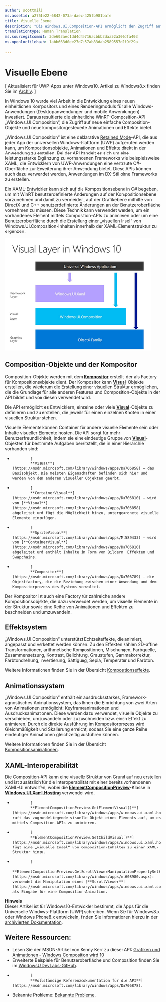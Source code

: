 ```yaml
---
author: scottmill
ms.assetid: a2751e22-6842-073a-daec-425fb981bafe
title: Visuelle Ebene
description: "Die Windows.UI.Composition-API ermöglicht den Zugriff auf die Kompositionsebene zwischen der Frameworkebene (XAML) und der Grafikebene (DirectX)."
translationtype: Human Translation
ms.sourcegitcommit: 3de603aec1dd4d4e716acbbb3daa52a306dfa403
ms.openlocfilehash: 1abb663d0ee27d7e57ab83dab2589557d1f9f29a

---
```

# Visuelle Ebene

\[ Aktualisiert für UWP-Apps unter Windows10. Artikel zu Windows8.x finden Sie im [Archiv](http://go.microsoft.com/fwlink/p/?linkid=619132). \]

In Windows 10 wurde viel Arbeit in die Entwicklung eines neuen einheitlichen Kompositors und eines Renderingmoduls für alle Windows-Anwendungen (Desktopanwendungen und mobile Anwendungen) investiert. Daraus resultierte die einheitliche WinRT-Composition-API „Windows.UI.Composition“, die Zugriff auf neue einfache Composition-Objekte und neue kompositorgesteuerte Animationen und Effekte bietet.

„Windows.UI.Composition“ ist eine deklarative [Retained Mode](https://msdn.microsoft.com/library/windows/desktop/ff684178.aspx)-API, die aus jeder App der universellen Windows-Plattform (UWP) aufgerufen werden kann, um Kompositionsobjekte, Animationen und Effekte direkt in der Anwendung zu erstellen. Bei der API handelt es sich um eine leistungsstarke Ergänzung zu vorhandenen Frameworks wie beispielsweise XAML, die Entwicklern von UWP-Anwendungen eine vertraute C#-Oberfläche zur Erweiterung ihrer Anwendung bietet. Diese APIs können auch dazu verwendet werden, Anwendungen im DX-Stil ohne Frameworks zu erstellen.

Ein XAML-Entwickler kann sich auf die Kompositionsebene in C# begeben, um mit WinRT benutzerdefinierte Änderungen auf der Kompositionsebene vorzunehmen und damit zu vermeiden, auf der Grafikebene mithilfe von DirectX und C++ benutzerdefinierte Änderungen an der Benutzeroberfläche vornehmen zu müssen. Diese Technik kann verwendet werden, um ein vorhandenes Element mittels Composition-APIs zu animieren oder um eine Benutzeroberfläche durch die Erstellung einer „visuellen Insel“ von Windows.UI.Composition-Inhalten innerhalb der XAML-Elementstruktur zu ergänzen.

![](images/layers-win-ui-composition.png)
## <span id="Composition_Objects_and_The_Compositor"></span><span id="composition_objects_and_the_compositor"></span><span id="COMPOSITION_OBJECTS_AND_THE_COMPOSITOR"></span>Composition-Objekte und der Kompositor

Composition-Objekte werden mit dem [**Kompositor**](https://msdn.microsoft.com/library/windows/apps/Dn706789) erstellt, der als Factory für Kompositionsobjekte dient. Der Kompositor kann [**Visual**](https://msdn.microsoft.com/library/windows/apps/Dn706858)-Objekte erstellen, die wiederum die Erstellung einer visuellen Struktur ermöglichen, die die Grundlage für alle anderen Features und Composition-Objekte in der API bildet und von diesen verwendet wird.

Die API ermöglicht es Entwicklern, einzelne oder viele [**Visual**](https://msdn.microsoft.com/library/windows/apps/Dn706858)-Objekte zu definieren und zu erstellen, die jeweils für einen einzelnen Knoten in einer visuellen Struktur stehen.

Visuelle Elemente können Container für andere visuelle Elemente sein oder Inhalte visueller Elemente hosten. Die API sorgt für mehr Benutzerfreundlichkeit, indem sie eine eindeutige Gruppe von [**Visual**](https://msdn.microsoft.com/library/windows/apps/Dn706858)-Objekten für bestimmte Aufgaben bereitstellt, die in einer Hierarchie vorhanden sind:

-   
              [
              **Visual**](https://msdn.microsoft.com/library/windows/apps/Dn706858) – das Basisobjekt. Die meisten Eigenschaften befinden sich hier und werden von den anderen visuellen Objekten geerbt.
-   
              [
              **ContainerVisual**](https://msdn.microsoft.com/library/windows/apps/Dn706810) – wird von [**Visual**](https://msdn.microsoft.com/library/windows/apps/Dn706858) abgeleitet und fügt die Möglichkeit hinzu, untergeordnete visuelle Elemente einzufügen.
-   
              [
              **SpriteVisual**](https://msdn.microsoft.com/library/windows/apps/Mt589433) – wird von [**ContainerVisual**](https://msdn.microsoft.com/library/windows/apps/Dn706810) abgeleitet und enthält Inhalte in Form von Bildern, Effekten und Swapchains.
-   
              [
              **Compositor**](https://msdn.microsoft.com/library/windows/apps/Dn706789) – die Objektfactory, die die Beziehung zwischen einer Anwendung und dem Kompositorprozess des Systems verwaltet.

Der Kompositor ist auch eine Factory für zahlreiche andere Kompositionsobjekte, die dazu verwendet werden, um visuelle Elemente in der Struktur sowie eine Reihe von Animationen und Effekten zu beschneiden und umzuwandeln.

## <span id="Effects_System"></span><span id="effects_system"></span><span id="EFFECTS_SYSTEM"></span>Effektsystem

„Windows.UI.Composition“ unterstützt Echtzeiteffekte, die animiert, angepasst und verkettet werden können. Zu den Effekten zählen 2D-affine Transformationen, arithmetische Kompositionen, Mischungen, Farbquelle, Zusammensetzung, Kontrast, Belichtung, Graustufen, Gammakorrektur, Farbtondrehung, Invertierung, Sättigung, Sepia, Temperatur und Farbton.

Weitere Informationen finden Sie in der Übersicht [Kompositionseffekte](composition-effects.md).

## <span id="Animation_System"></span><span id="animation_system"></span><span id="ANIMATION_SYSTEM"></span>Animationssystem

„Windows.UI.Composition“ enthält ein ausdrucksstarkes, Framework-agnostisches Animationssystem, das Ihnen die Einrichtung von zwei Arten von Animationen ermöglicht: Keyframeanimationen und Ausdrucksanimationen. Diese werden dazu verwendet, visuelle Objekte zu verschieben, umzuwandeln oder zuzuschneiden bzw. einen Effekt zu animieren. Durch die direkte Ausführung im Kompositorprozess wird Gleichmäßigkeit und Skalierung erreicht, sodass Sie eine ganze Reihe eindeutiger Animationen gleichzeitig ausführen können.

Weitere Informationen finden Sie in der Übersicht [Kompositionsanimationen](composition-animation.md).

## <span id="XAML_Interoperation"></span><span id="xaml_interoperation"></span><span id="XAML_INTEROPERATION"></span>XAML-Interoperabilität

Die Composition-API kann eine visuelle Struktur von Grund auf neu erstellen und ist zusätzlich für die Interoperabilität mit einer bereits vorhandenen XAML-UI entworfen, wobei die [**ElementCompositionPreview**](https://msdn.microsoft.com/library/windows/apps/Mt608976)-Klasse in [**Windows.UI.Xaml.Hosting**](https://msdn.microsoft.com/library/windows/apps/Hh701908) verwendet wird.

- 
              [
              **ElementCompositionPreview.GetElementVisual()**](https://msdn.microsoft.com/library/windows/apps/windows.ui.xaml.hosting.elementcompositionpreview.getelementvisual): ruft das zugrundeliegende visuelle Objekt eines Elements auf, um es mittels Composition-APIs zu animieren.
- 
              [
              **ElementCompositionPreview.SetChildVisual()**](https://msdn.microsoft.com/library/windows/apps/windows.ui.xaml.hosting.elementcompositionpreview.setelementchildvisual): fügt eine „visuelle Insel“ von Composition-Inhalten zu einer XAML-Struktur hinzu.
- 
              [
              **ElementCompositionPreview.GetScrollViewerManipulationPropertySet()**](https://msdn.microsoft.com/library/windows/apps/mt608980.aspx): verwendet die Manipulation eines [**ScrollViewer**](https://msdn.microsoft.com/library/windows/apps/windows.ui.xaml.controls.scrollviewer.aspx) als Eingabe für eine Composition-Animation.


**Hinweis**  
Dieser Artikel ist für Windows10-Entwickler bestimmt, die Apps für die Universelle Windows-Plattform (UWP) schreiben. Wenn Sie für Windows8.x oder Windows Phone8.x entwickeln, finden Sie Informationen hierzu in der [archivierten Dokumentation](http://go.microsoft.com/fwlink/p/?linkid=619132).

 

## <span id="Additional_Resources_"></span><span id="additional_resources_"></span><span id="ADDITIONAL_RESOURCES_"></span>Weitere Ressourcen:

-   Lesen Sie den MSDN-Artikel von Kenny Kerr zu dieser API: [Grafiken und Animationen – Windows Composition wird 10](https://msdn.microsoft.com/magazine/mt590968)
-   Erweiterte Beispiele für Benutzeroberfläche und Composition finden Sie im [WindowsUIDevLabs-GitHub](https://github.com/microsoft/windowsuidevlabs).
-   
              [
              **Vollständige Referenzdokumentation für die API**](https://msdn.microsoft.com/library/windows/apps/Dn706878).
-   Bekannte Probleme: [Bekannte Probleme](https://social.msdn.microsoft.com/Forums/en-US/home?forum=Win10SDKToolsIssues).

 

 







<!--HONumber=Jul16_HO2-->


